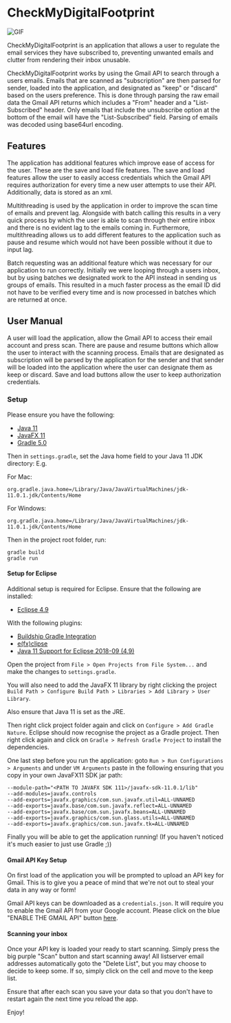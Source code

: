 # CheckMyDigitalFootprint

![GIF](https://github.com/cit-upenn/CheckMyDigitalFootprint/checkmydigitalfootprint.gif)

CheckMyDigitalFootprint is an application that allows a user to regulate the email services they have subscribed to, preventing unwanted emails and clutter from rendering their inbox unusable.

CheckMyDigitalFootprint works by using the Gmail API to search through a users emails. Emails that are scanned as "subscription" are then parsed for sender, loaded into the application, and designated as "keep" or "discard" based on the users preference. This is done through parsing the raw email data the Gmail API returns which includes a "From" header and a "List-Subscribed" header. Only emails that include the unsubscribe option at the bottom of the email will have the "List-Subscribed" field. Parsing of emails was decoded using base64url encoding.

## Features

The application has additional features which improve ease of access for the user. These are the save and load file features. The save and load features allow the user to easily access credentials which the Gmail API requires authorization for every time a new user attempts to use their API. Additionally, data is stored as an xml.

Multithreading is used by the application in order to improve the scan time of emails and prevent lag. Alongside with batch calling this results in a very quick process by which the user is able to scan through their entire inbox and there is no evident lag to the emails coming in. Furthermore, multithreading allows us to add different features to the application such as pause and resume which would not have been possible without it due to input lag.

Batch requesting was an additional feature which was necessary for our application to run correctly. Initially we were looping through a users inbox, but by using batches we designated work to the API instead in sending us groups of emails. This resulted in a much faster process as the email ID did not have to be verified every time and is now processed in batches which are returned at once.

## User Manual

A user will load the application, allow the Gmail API to access their email account and press scan. There are pause and resume buttons which allow the user to interact with the scanning process. Emails that are designated as subscription will be parsed by the application for the sender and that sender will be loaded into the application where the user can designate them as keep or discard. Save and load buttons allow the user to keep authorization credentials.

### Setup
Please ensure you have the following:
* [Java 11](https://www.oracle.com/technetwork/java/javase/downloads/jdk11-downloads-5066655.html)
* [JavaFX 11](https://openjfx.io/)
* [Gradle 5.0](https://gradle.org/)

Then in `settings.gradle`, set the Java home field to your Java 11 JDK directory:
E.g.

For Mac:

```
org.gradle.java.home=/Library/Java/JavaVirtualMachines/jdk-11.0.1.jdk/Contents/Home
```

For Windows:

```
org.gradle.java.home=/Library/Java/JavaVirtualMachines/jdk-11.0.1.jdk/Contents/Home
```

Then in the project root folder, run:

```
gradle build
gradle run
```

#### Setup for Eclipse
Additional setup is required for Eclipse. Ensure that the following are installed:
* [Eclipse 4.9](https://www.eclipse.org/)

With the following plugins:
* [Buildship Gradle Integration](https://marketplace.eclipse.org/content/buildship-gradle-integration)
* [e(fx)clipse](https://marketplace.eclipse.org/content/efxclipse)
* [Java 11 Support for Eclipse 2018-09 (4.9)](https://marketplace.eclipse.org/content/java-11-support-eclipse-2018-09-49)

Open the project from `File > Open Projects from File System...` and make the changes to `settings.gradle`.

You will also need to add the JavaFX 11 library by right clicking the project `Build Path > Configure Build Path > Libraries > Add Library > User Library`.

Also ensure that Java 11 is set as the JRE.

Then right click project folder again and click on `Configure > Add Gradle Nature`. Eclipse should now recognise the project as a Gradle project. Then right click again and click on `Gradle > Refresh Gradle Project` to install the dependencies.

One last step before you run the application: goto `Run > Run Configurations > Arguments` and under `VM Arguments` paste in the following ensuring that you copy in your own JavaFX11 SDK jar path:

```
--module-path="<PATH TO JAVAFX SDK 111>/javafx-sdk-11.0.1/lib"
--add-modules=javafx.controls
--add-exports=javafx.graphics/com.sun.javafx.util=ALL-UNNAMED
--add-exports=javafx.base/com.sun.javafx.reflect=ALL-UNNAMED
--add-exports=javafx.base/com.sun.javafx.beans=ALL-UNNAMED
--add-exports=javafx.graphics/com.sun.glass.utils=ALL-UNNAMED
--add-exports=javafx.graphics/com.sun.javafx.tk=ALL-UNNAMED
```

Finally you will be able to get the application running! (If you haven't noticed it's much easier to just use Gradle ;))

#### Gmail API Key Setup

On first load of the application you will be prompted to upload an API key for Gmail. This is to give you a peace of mind that we're not out to steal your data in any way or form!

Gmail API keys can be downloaded as a `credentials.json`. It will require you to enable the Gmail API from your Google account. Please click on the blue "ENABLE THE GMAIL API" button [here](https://developers.google.com/gmail/api/quickstart/java?authuser=3).


#### Scanning your inbox

Once your API key is loaded your ready to start scanning. Simply press the big purple "Scan" button and start scanning away! All listserver email addresses automatically goto the "Delete List", but you may choose to decide to keep some. If so, simply click on the cell and move to the keep list.

Ensure that after each scan you save your data so that you don't have to restart again the next time you reload the app.

Enjoy!
